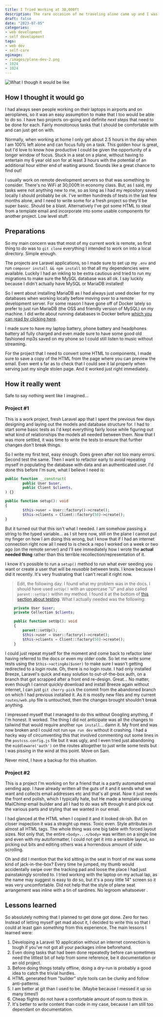 ```yaml
---
title: I Tried Working at 30,000ft
description: The rare occasion of me traveling alone came up and I was excited to have a few hours alone with my thoughts and make the most of the opportunity to get loads of work done.
draft: false
date: "2023-07-05"
categories:
- web development
- self development
tags:
- web dev
- self-care
ogimage:
- /images/plane-dev-2.png
- 1024
- 1024
---
```


![What I though it would be like](/images/plane-dev-2.png)

## How I thought it would go

I had always seen people working on their laptops in airports and on aeroplanes, so it was an easy assumption to make that I too would be able to do so. I have two projects on-going and definite _next steps_ that need to be done for each. Fairly monotonous tasks that I should be comfortable with and can just get on with.

Normally, when working at home I only get about 2.5 hours in the day when I am 100% left alone and can focus fully on a task. This golden hour is great, but I'd love to know how productive I could be given the opportunity of a longer window of focus. Stuck in a seat on a plane, without having to entertain my 6 year old son for at least 3 hours with the potential of an additional hour either end of waiting around. Sounds like a great chance to find out!

I usually work on remote development servers so that was something to consider. There's no WiFi at 30,000ft in economy class. But, as I said, my tasks were not anything new to me, so as long as I had my repository saved locally I should probably be ok. I've written hundreds of tests in the last few months alone, and I need to write some for a fresh project so they'll be super basic. Should be a blast. Alternatively I've got some HTML to steal from a template email and incorporate into some usable components for another project. Low level stuff.

## Preparations

So my main concern was that most of my current work is remote, so first thing to do was to `git clone` everything I intended to work on into a local directory. Simple enough.

The projects are Laravel applications, so I made sure to set up my `.env` and run `composer install && npm install` so that all my dependencies were available. Luckily I had an inkling to be extra cautious and tried to run my migrations to make sure the MySQL database was all ok. I say luckily because I didn't actually have MySQL or MariaDB installed!

So I went about installing MariaDB as I had always just used docker for my databases when working locally before moving over to a remote development server. For some reason I have gone off of Docker lately so prefer to just run MariaDB (the OSS and friendly version of MySQL) on my machine. I did write about running databases in Docker before [which you can read by clicking here](/articles/why-use-docker-for-databases-and-how).

I made sure to have my laptop battery, phone battery and headphones battery all fully charged and even made sure to have some good old fashioned mp3s saved on my phone so I could still listen to music without streaming.

For the project that I need to convert some HTML to components, I made sure to save a copy of the HTML from the page where you can preview the email. Even went s far as to check that I could see it lal properly when serving just my single stolen page. And it worked just right immediately.

## How it really went

Safe to say nothing went like I imagined...

### Project #1

This is a work project, fresh Laravel app that I spent the previous few days designing and laying out the models and database structure for. I had to start some basic tests as I'd kept everything fairly loose while figuring out what kind of relationships the models all needed between them. Now that I was more settled, it was time to write the tests to ensure that further changes don't break things.

So I write my first test, easy enough. Goes green after not too many errors. Second test the same. Then I want to refactor early to avoid repeating myself in populating the database with data and an authenticated user. I'd done this before I'm sure, what I believe I need is:

```php
public function __construct(
        public User $user,
        public Client $clients,
) {}

public function setup(): void
{
        $this->user = User::factory()->create();
        $this->clients = Client::factory(50)->create();
}
```

But it turned out that this isn't what I needed. I am somehow passing a string to the typed variable... as I sit here now, still on the plane I cannot put my finger on how I am doing this wrong, but I know that if I had an internet connection right now all I need to is check a repo I worked on a week or two ago (on the remote server) and I'll see immediately how I wrote the **actual needed thing** rather than this terrible recollection/representation of it.

I know it's possible to run a `setup()` method to run what ever seeding you want or create a user that will be _reusable_ between tests. I know because I did it recently. It's very frustrating that I can't recall it right now.

> Edit, the following day: I found what my problem was in the docs. I should have used `setUp()` with an uppercase "U" and also called `parent::setUp()` within my method. I found it at the bottom of [this section about testing](https://laravel.com/docs/10.x/testing#creating-tests). What I actually needed was the following:
```php
    private User $user;
    private Collection $clients;

    public function setUp(): void
    {
        parent::setUp();
        $this->user = User::factory()->create();
        $this->clients = Client::factory(50)->create();
    }
```

I could just repeat myself for the moment and come back to refactor later having referred to the docs or even my older code. So let me write some tests using the `$this->actingAs($user)` to make sure I wasn't getting redirected to a login route. Oh, there is no login route. I had only installed Breeze, Laravel's quick and easy solution to out-of-the-box auth, on a branch that got scrapped after a front end re-design. Great... No matter, even though I cannot quickly download and install Breeze again without internet, I can just `git cherry-pick` the commit from the abandoned branch on which I had previous installed it. As it is mostly new files and my current `routes/web.php` file is untouched, then the changes brought shouldn't break anything.

I impressed myself that I managed to do this without Googling anything, if I'm honest. It worked. The thing I did not anticipate was all the changes to tailwind that would require another `npm install`... damn it. My front end was now broken and I could not run `npm run dev` without it crashing. I had a hacky way of circumventing this that involved commenting out some lines in the `postcss.config.js` file but it was ugly, and I even tried just abandoning the `middleware('auth')` on the routes altogether to just write some tests but I was pissing in the wind at this point. Move on Sam.

Never mind, I have a backup for this situation.

### Project #2

This is  a project I'm working on for a friend that is a partly automated email sending app. I have already written all the guts of it and it sends what we want and collects email addresses etc and that's all great. Now it just needs the front end polish, which I typically hate, but He made a template using MailChimp email builder and all I had to do was sift through it and pick out the various parts and styling that we wanted in our email.

I had glanced at the HTML when I copied it and it looked ok-ish. But on closer inspection it was a straight up mess. Toxic even. Style attributes in almost all HTML tags. The whole thing was one big table with forced layout sizes. Not only that, the entire `<body>...</body>` was written on  a single line and even with my autoformatter, I could not get it into a sensible layout, so picking out bits and editing others was a horrendous amount of side scrolling.

Oh and did I mention that the kid sitting in the seat in front of me was some kind of jack-in-the-box? Every time he jumped, my thumb would accidentally swipe over the tracking pad and loose the place I had just painstakingly scrolled to. I tried working with the laptop on my actual lap, as the name may suggest is easy to do so, but it's a poxy little 14" screen so it was very uncomfortable. Did not help that the style of plane seat arrangement was inline with a tin of sardines. No legroom whatsoever       .

## Lessons learned

So absolutely nothing that I planned to get done got done. Zero for two. Instead of letting myself get mad about it, I decided to write this so that I could at least gain _something_ from this experience. The main lessons I learned were:

1. Developing a Laravel 10 application without an internet connection is tough if you've not got all your packages inline beforehand.
1. Even doing tasks that had been done repeatedly before can sometimes need the littlest bit of help from some reference, be it documentation or an old project.
1. Before doing things totally offline, doing a dry-run is probably a good idea to catch the trivial hurdles.
1. HTML generated from "builder" style tools can be clunky and follow anti-patterns.
1. I am better at git than I used to be. (Maybe because I messed it up so many times!)
1. Cheap flights do not have a comfortable amount of room to think in.
1. It's better to write content than code in my case, because I am still too dependant on documentation.
